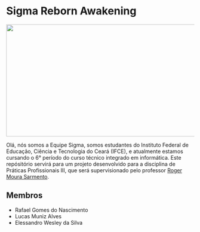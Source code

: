 
# Sigma Reborn Awakening
<img src="https://user-images.githubusercontent.com/112625422/194765004-5f5b1dd0-cc9e-445b-8696-24a453868351.png"  width="600" height="300">

Olá, nós somos a Equipe Sigma, somos estudantes do Instituto Federal de Educação, Ciência e Tecnologia do Ceará (IFCE), e atualmente estamos cursando o 6° período do curso técnico integrado em informática. Este repósitório servirá para um projeto desenvolvido para a disciplina de Práticas Profissionais III, que será supervisionado pelo professor [Roger Moura Sarmento](https://github.com/rogermsarmento).</p>

## Membros

- Rafael Gomes do Nascimento
- Lucas Muniz Alves
- Elessandro Wesley da Silva


